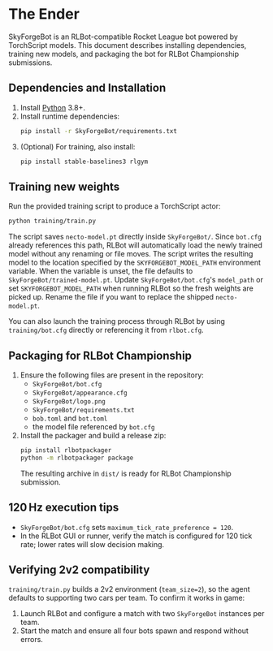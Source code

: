 # The Ender

SkyForgeBot is an RLBot-compatible Rocket League bot powered by TorchScript models.
This document describes installing dependencies, training new models, and
packaging the bot for RLBot Championship submissions.

## Dependencies and Installation

1. Install [Python](https://www.python.org/) 3.8+.
2. Install runtime dependencies:
   ```bash
   pip install -r SkyForgeBot/requirements.txt
   ```
3. (Optional) For training, also install:
   ```bash
   pip install stable-baselines3 rlgym
   ```

## Training new weights

Run the provided training script to produce a TorchScript actor:
```bash
python training/train.py
```
The script saves `necto-model.pt` directly inside `SkyForgeBot/`.  Since
`bot.cfg` already references this path, RLBot will automatically load the newly
trained model without any renaming or file moves.
The script writes the resulting model to the location specified by the
`SKYFORGEBOT_MODEL_PATH` environment variable. When the variable is unset, the
file defaults to `SkyForgeBot/trained-model.pt`. Update
`SkyForgeBot/bot.cfg`'s `model_path` or set `SKYFORGEBOT_MODEL_PATH` when
running RLBot so the fresh weights are picked up. Rename the file if you want
to replace the shipped `necto-model.pt`.

You can also launch the training process through RLBot by using
`training/bot.cfg` directly or referencing it from `rlbot.cfg`.

## Packaging for RLBot Championship

1. Ensure the following files are present in the repository:
   - `SkyForgeBot/bot.cfg`
   - `SkyForgeBot/appearance.cfg`
   - `SkyForgeBot/logo.png`
   - `SkyForgeBot/requirements.txt`
   - `bob.toml` and `bot.toml`
   - the model file referenced by `bot.cfg`
2. Install the packager and build a release zip:
   ```bash
   pip install rlbotpackager
   python -m rlbotpackager package
   ```
   The resulting archive in `dist/` is ready for RLBot Championship submission.

## 120 Hz execution tips

- `SkyForgeBot/bot.cfg` sets `maximum_tick_rate_preference = 120`.
- In the RLBot GUI or runner, verify the match is configured for 120 tick
  rate; lower rates will slow decision making.

## Verifying 2v2 compatibility

`training/train.py` builds a 2v2 environment (`team_size=2`), so the agent
defaults to supporting two cars per team.  To confirm it works in game:

1. Launch RLBot and configure a match with two `SkyForgeBot` instances per team.
2. Start the match and ensure all four bots spawn and respond without errors.

